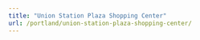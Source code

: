 ```yaml
---
title: "Union Station Plaza Shopping Center"
url: /portland/union-station-plaza-shopping-center/
---
```

